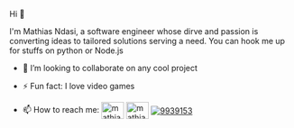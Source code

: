 <p>Hi 👋</p>  
<p>I'm Mathias Ndasi, a software engineer whose dirve and passion is converting ideas to tailored solutions serving a need. You can hook me up for stuffs on python or Node.js</p>    
  
- 🌱 I’m looking to collaborate on any cool project  
  
- ⚡ Fun fact: I love video games
  
- 📫 How to reach me:  <a href="https://twitter.com/mathiasndasi" target="blank"><img align="center" src="https://raw.githubusercontent.com/rahuldkjain/github-profile-readme-generator/master/src/images/icons/Social/twitter.svg" alt="mathiasndasi" height="30" width="40" /></a> <a href="https://linkedin.com/in/mathias-ndasi-20b92016a" target="blank"><img align="center" src="https://raw.githubusercontent.com/rahuldkjain/github-profile-readme-generator/master/src/images/icons/Social/linked-in-alt.svg" alt="mathias-ndasi" height="30" width="40" /></a> <a href="mailto:mathiasndasi@gmail.com" target="blank"><img align="center" src="https://ssl.gstatic.com/ui/v1/icons/mail/rfr/logo_gmail_lockup_dark_1x_r5.png" alt="9939153" /></a>  


